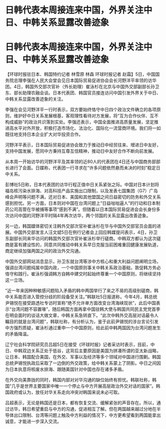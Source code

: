 # 日韩代表本周接连来中国，外界关注中日、中韩关系显露改善迹象

# 日韩代表本周接连来中国，外界关注中日、中韩关系显露改善迹象

【环球时报驻日本、韩国特约记者 林雪原 林森 环球时报记者
赵霜】5日，中国国务院总理李强在人民大会堂会见日本国际贸易促进协会会长河野洋平率领的访华团。4日，韩国外交部次官补（外长助理）崔泳杉在北京与中国外交部副部长孙卫东、部长助理农融会谈。日本代表团、韩国官员接连访问中国引发外界关于中日、中韩关系显露改善迹象的关注。

李强在会见河野洋平一行时表示，双方要始终恪守中日四个政治文件确立的各项原则，维护好中日关系发展根基，客观理性看待对方发展，将“互为合作伙伴、互不构成威胁”的政治共识落到实处。李强还表示，中国全面推进高质量发展，坚定推进高水平对外开放，积极打造市场化、法治化、国际化一流营商环境。我们将一如既往地支持日本企业扩大对华投资合作。

河野洋平表示，日本国际贸易促进协会致力于推动日中经贸往来、增进日中友好，支持中国发展，愿同中方秉持互尊互信精神，推动日中友好合作不断向前发展。

从本周一开始访华的河野洋平及其率领的近80人的代表团在4日还与中国商务部部长进行了会面。日媒称，代表团一行寻求在“许多问题依然悬而未决的时刻”稳定日中关系。

彭博社5日称，日本代表团的访华行程正值中日关系紧张之际。中国对日本计划将福岛核污染水排海、对高科技产品实施出口限制，以及发表七国集团（G7）广岛峰会声明等问题不满，还对日本、美国和其他盟国之间日益密切的防务和外交关系感到担忧。另一方面，日本则对中国在台湾问题上“日益咄咄逼人”的行动和日本制药公司高管在华被捕等事项“感到不满”。但随着以日本国际贸易促进会会长身份多次访问中国的河野洋平时隔4年再次访华，两个邻国的关系显露出改善迹象。

另一边，韩国媒体密切关注韩外交部次官补崔泳杉在华与中国外交部官员会面的进展。中国外交部发言人汪文斌5日在例行记者会上回应韩媒提问表示，4日，孙卫东副部长同来华访问的韩国外交部次官补崔泳杉举行磋商。中韩双方都认为这次磋商是富有建设性的，同意共同推动中韩关系早日克服当前困难重回健康发展轨道，商定继续加强两国之间的政治外交沟通。

中国外交部网站消息显示，孙卫东就台湾等涉中方核心和重大利益问题阐明立场，强调台湾问题纯属中国内政，一个中国原则事关中韩关系政治基础，敦促韩方务必恪守和践行。崔泳杉强调韩方自韩中建交时起始终尊重一个中国原则，将继续坚持这一立场。

“近一年来因种种敏感问题陷入矛盾的韩中两国举行了来之不易的高级别磋商，韩中关系能否进入管控分歧的阶段备受关注。”韩联社5日报道称，今年4月，韩总统尹锡悦在接受路透社专访时宣称“绝不允许单方面改变台湾海峡现状”，此后中国表示“台湾问题不容置喙”，随后韩国方面再拿中国驻韩大使与韩国共同民主党党首李在明会面时的谈话大做文章，中韩关系急转直下。“此次中韩外交高层对话最令人瞩目的就是台湾问题”，韩联社称，有分析认为，鉴于此前尹锡悦的涉台言论引发中方强烈质疑，崔泳杉通过重申一个中国原则，给此前中韩两国因为台湾问题发生的矛盾降温。

辽宁社会科学院研究员吕超5日在接受《环球时报》记者采访时表示，目前，中日、中韩双边关系正处于低谷，这背后主要原因是美国为拼凑所谓的亚太新战略，让日本、韩国配合美国，在外交、军事以及经济等多个领域对中国进行围剿。韩国总统尹锡悦执政后采取了一边倒的外交政策，给中韩关系蒙上了阴影。中日之间因为日本执意将核废水排海、跟随美国针对中国也存在诸多矛盾。

在外交向美靠拢的同时，韩国内部对对华沟通的缺位始终有担忧。韩联社称，韩国“几乎是世界主要国家中唯一一个停止与中方开展高层政治外交对话的国家”。韩国政府或认为，放任对华关系走向冲突对韩国来说未必可取。

吕超表示，无论是韩国还是日本，都有恢复交流、缓解紧张的声音存在。所以，通过访华，韩日希望重启与中方的沟通，促进相互了解。但在两国越来越过分地在半导体出口限制、台湾等问题上触及中方利益的情况下，中方更希望看到两国能拿出诚意，才能进一步深入交流。

